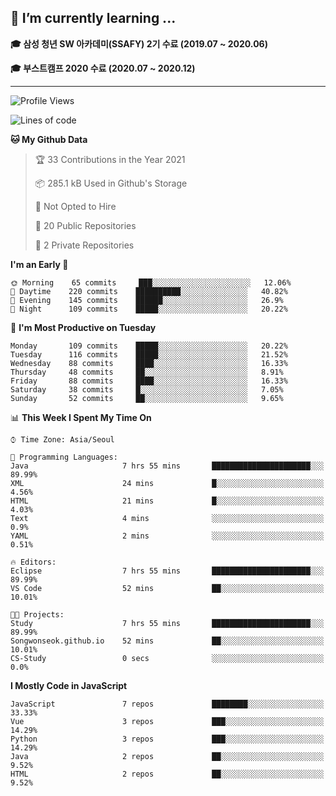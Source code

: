## 🌱 I’m currently learning ...

**🎓 삼성 청년 SW 아카데미(SSAFY) 2기 수료 (2019.07 ~ 2020.06)**

**🎓 부스트캠프 2020 수료 (2020.07 ~ 2020.12)**
 
-----

<!--START_SECTION:waka-->
![Profile Views](http://img.shields.io/badge/Profile%20Views-13-blue)

![Lines of code](https://img.shields.io/badge/From%20Hello%20World%20I%27ve%20Written-2.9%20million%20lines%20of%20code-blue)

**🐱 My Github Data** 

> 🏆 33 Contributions in the Year 2021
 > 
> 📦 285.1 kB Used in Github's Storage 
 > 
> 🚫 Not Opted to Hire
 > 
> 📜 20 Public Repositories 
 > 
> 🔑 2 Private Repositories  
 > 
**I'm an Early 🐤** 

```text
🌞 Morning    65 commits     ███░░░░░░░░░░░░░░░░░░░░░░   12.06% 
🌆 Daytime    220 commits    ██████████░░░░░░░░░░░░░░░   40.82% 
🌃 Evening    145 commits    ██████░░░░░░░░░░░░░░░░░░░   26.9% 
🌙 Night      109 commits    █████░░░░░░░░░░░░░░░░░░░░   20.22%

```
📅 **I'm Most Productive on Tuesday** 

```text
Monday       109 commits    █████░░░░░░░░░░░░░░░░░░░░   20.22% 
Tuesday      116 commits    █████░░░░░░░░░░░░░░░░░░░░   21.52% 
Wednesday    88 commits     ████░░░░░░░░░░░░░░░░░░░░░   16.33% 
Thursday     48 commits     ██░░░░░░░░░░░░░░░░░░░░░░░   8.91% 
Friday       88 commits     ████░░░░░░░░░░░░░░░░░░░░░   16.33% 
Saturday     38 commits     █░░░░░░░░░░░░░░░░░░░░░░░░   7.05% 
Sunday       52 commits     ██░░░░░░░░░░░░░░░░░░░░░░░   9.65%

```


📊 **This Week I Spent My Time On** 

```text
⌚︎ Time Zone: Asia/Seoul

💬 Programming Languages: 
Java                     7 hrs 55 mins       ██████████████████████░░░   89.99% 
XML                      24 mins             █░░░░░░░░░░░░░░░░░░░░░░░░   4.56% 
HTML                     21 mins             █░░░░░░░░░░░░░░░░░░░░░░░░   4.03% 
Text                     4 mins              ░░░░░░░░░░░░░░░░░░░░░░░░░   0.9% 
YAML                     2 mins              ░░░░░░░░░░░░░░░░░░░░░░░░░   0.51%

🔥 Editors: 
Eclipse                  7 hrs 55 mins       ██████████████████████░░░   89.99% 
VS Code                  52 mins             ██░░░░░░░░░░░░░░░░░░░░░░░   10.01%

🐱‍💻 Projects: 
Study                    7 hrs 55 mins       ██████████████████████░░░   89.99% 
Songwonseok.github.io    52 mins             ██░░░░░░░░░░░░░░░░░░░░░░░   10.01% 
CS-Study                 0 secs              ░░░░░░░░░░░░░░░░░░░░░░░░░   0.0%

```

**I Mostly Code in JavaScript** 

```text
JavaScript               7 repos             ████████░░░░░░░░░░░░░░░░░   33.33% 
Vue                      3 repos             ███░░░░░░░░░░░░░░░░░░░░░░   14.29% 
Python                   3 repos             ███░░░░░░░░░░░░░░░░░░░░░░   14.29% 
Java                     2 repos             ██░░░░░░░░░░░░░░░░░░░░░░░   9.52% 
HTML                     2 repos             ██░░░░░░░░░░░░░░░░░░░░░░░   9.52%

```



<!--END_SECTION:waka-->

